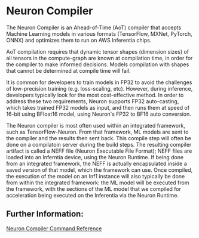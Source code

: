 # Neuron Compiler

The Neuron Compiler is an Ahead-of-Time (AoT) compiler that accepts Machine Learning models in various formats (TensorFlow, MXNet, PyTorch, ONNX) and optimizes them to run on AWS Inferentia chips.

AoT compilation requires that dynamic tensor shapes (dimension sizes) of all tensors in the compute-graph are known at compilation time, in order for the compiler to make informed decisions. Models compilation with shapes that cannot be determined at compile time will fail.

It is common for developers to train models in FP32 to avoid the challenges of low-precision training (e.g. loss-scaling, etc). However, during inference, developers typically look for the most cost-effective method. In order to address these two requirements, Neuron supports FP32 auto-casting, which takes trained FP32 models as input, and then runs them at speed of 16-bit using BFloat16 model, using Neuron's FP32 to BF16 auto conversion.

The Neuron compiler is most often used within an integrated framework, such as TensorFlow-Neuron. From that framework, 
ML models are sent to the compiler and the results then sent back. This compile step will often be done on a compilatoin server 
during the build steps. The resulting compiler artifact is called a NEFF file (Neuron Executable File Format); NEFF files are loaded into an Inferntia device, using the Neuron Runtime. If being done from an integrated framework, the NEFF is actually encapsulated inside a saved version of that model, which the framework can use. Once compiled, the execution of the model on an Inf1 instance will also typically be done from within the integrated framework: the ML model will be executed from the framework, with the sections of the ML model that we compiled for acceleration being executed on the Inferentia via the Neuron Runtime.

## Further Information:

[Neuron Compiler Command Reference](./command-line-reference.md)
